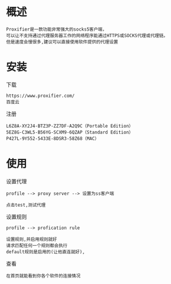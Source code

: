 

# 概述


    Proxifier是一款功能非常强大的socks5客户端，
    可以让不支持通过代理服务器工作的网络程序能通过HTTPS或SOCKS代理或代理链。
    但是速度会慢很多,建议可以直接使用软件提供的代理设置


# 安装

下载

    https://www.proxifier.com/ 
    百度云

注册

    L6Z8A-XY2J4-BTZ3P-ZZ7DF-A2Q9C（Portable Edition）
    5EZ8G-C3WL5-B56YG-SCXM9-6QZAP（Standard Edition）
    P427L-9Y552-5433E-8DSR3-58Z68（MAC）
    
    
# 使用

设置代理

    profile --> proxy server --> 设置为ss客户端
    
    点击test,测试代理

    
设置规则

    profile --> profication rule  
    
    设置规则,并启用规则就好
    请求匹配任何一个规则都会执行
    default规则是启用的(让他直连就好),

查看
    
    在首页就能看到你各个软件的连接情况
    
    
         